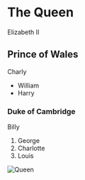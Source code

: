 # The Queen

Elizabeth II

## Prince of Wales

Charly

* William
* Harry

### Duke of Cambridge

Billy

1. George
2. Charlotte
3. Louis

![Queen](https://i.insider.com/5bbd20320114551bb45eaf04?width=960&format=jpeg)
